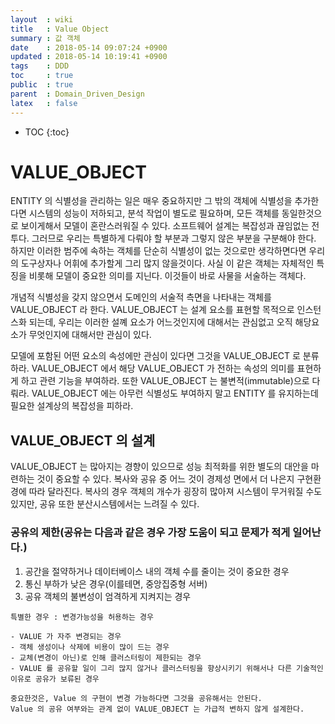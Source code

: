```yaml
---
layout  : wiki
title   : Value Object
summary : 값 객체
date    : 2018-05-14 09:07:24 +0900
updated : 2018-05-14 10:19:41 +0900
tags    : DDD
toc     : true
public  : true
parent  : Domain_Driven_Design
latex   : false
---
```

* TOC
{:toc}

# VALUE_OBJECT 

ENTITY 의 식별성을 관리하는 일은 매우 중요하지만 그 밖의 객체에 식별성을 추가한다면 시스템의 성능이 저하되고, 분석 작업이 별도로 필요하며, 모든 객체를 동일한것으로 보이게해서 모델이 혼란스러워질 수 있다.
소프트웨어 설계는 복잡성과 끊임없는 전투다. 그러므로 우리는 특별하게 다뤄야 할 부분과 그렇지 않은 부분을 구분해야 한다.
하지만 이러한 범주에 속하는 객체를 단순히 식별성이 없는 것으로만 생각하면다면 우리의 도구상자나 어휘에 추가할게 그리 많지 않을것이다. 사실 이 같은 객체는 자체적인 특징을 비롯해 모델이 중요한 의미를 지닌다. 이것들이 바로 사물을 서술하는 객체다.


개념적 식별성을 갖지 않으면서 도메인의 서술적 측면을 나타내는 객체를 VALUE_OBJECT 라 한다.
VALUE_OBJECT 는 설계 요소를 표현할 목적으로 인스턴스화 되는데, 우리는 이러한 설꼐 요소가 어느것인지에 대해서는 관심없고 오직 해당요소가 무엇인지에 대해서만 관심이 있다.

모델에 포함된 어떤 요소의 속성에만 관심이 있다면 그것을 VALUE_OBJECT 로 분류하라.
VALUE_OBJECT 에서 해당 VALUE_OBJECT 가 전하는 속성의 의미를 표현하게 하고 관련 기능을 부여하라.
또한 VALUE_OBJECT 는 불변적(immutable)으로 다뤄라. VALUE_OBJECT 에는 아무런 식별성도 부여하지 말고 ENTITY 를 유지하는데 필요한 설계상의 복잡성을 피하라.

## VALUE_OBJECT 의 설계
VALUE_OBJECT 는 많아지는 경향이 있으므로 성능 최적화를 위한 별도의 대안을 마련하는 것이 중요할 수 있다.
복사와 공유 중 어느 것이 경제성 면에서 더 나은지 구현환경에 따라 달라진다.
복사의 경우 객체의 개수가 굉장히 많아져 시스템이 무거워질 수도 있지만,
공유 또한 분산시스템에서는 느려질 수 있다.

### 공유의 제한(공유는 다음과 같은 경우 가장 도움이 되고 문제가 적게 일어난다.)
1. 공간을 절약하거나 데이터베이스 내의 객체 수를 줄이는 것이 중요한 경우
2. 통신 부하가 낮은 경우(이를테면, 중앙집중형 서버)
3. 공유 객체의 불변성이 엄격하게 지켜지는 경우

```text
특별한 경우 : 변경가능성을 허용하는 경우

- VALUE 가 자주 변경되는 경우
- 객체 생성이나 삭제에 비용이 많이 드는 경우
- 교체(변경이 아닌)로 인해 클러스터링이 제한되는 경우
- VALUE 를 공유할 일이 그리 많지 않거나 클러스터링을 향상시키기 위해서나 다른 기술적인 이유로 공유가 보류된 경우

중요한것은, Value 의 구현이 변경 가능하다면 그것을 공유해서는 안된다.
Value 의 공유 여부와는 관계 없이 VALUE_OBJECT 는 가급적 변하지 않게 설계한다.

```






